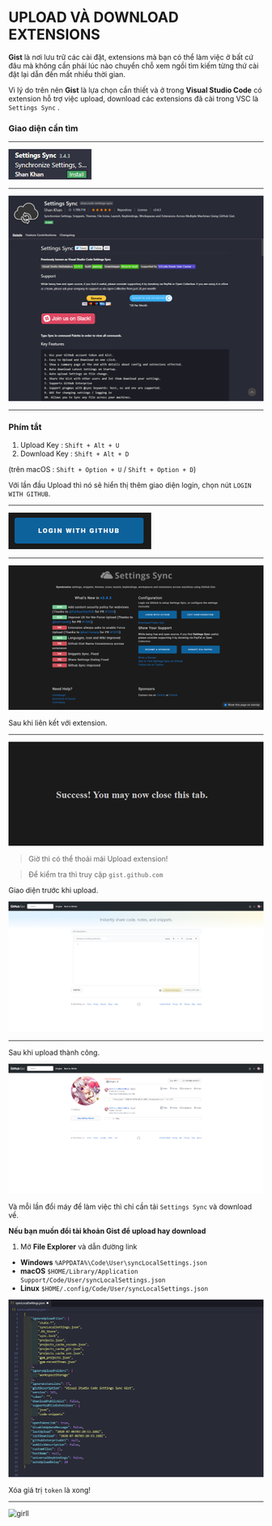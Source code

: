 # **UPLOAD VÀ DOWNLOAD EXTENSIONS**

**Gist** là nơi lưu trữ các cài đặt, extensions mà bạn có thể làm việc ở bất cứ đâu mà không cần phải lúc nào chuyển chỗ xem ngồi tìm kiếm từng thứ cài đặt lại dẫn đến mất nhiều thời gian.

Vì lý do trên nên **Gist** là lựa chọn cần thiết và ở trong **Visual Studio Code** có extension hỗ trợ việc upload, download các extensions đã cài trong VSC là `Settings Sync` .

### **Giao diện cần tìm**

---

![extension-settings-sync](/assets/img/extension-settings-sync.png)

---

![extension-settings-sync-content](/assets/img/extension-settings-sync-content.png)

---

### **Phím tắt**

1. Upload Key : `Shift + Alt + U`
2. Download Key : `Shift + Alt + D`

(trên macOS : `Shift + Option + U` / `Shift + Option + D`)

Với lần đầu Upload thì nó sẽ hiển thị thêm giao diện login, chọn nút `LOGIN WITH GITHUB`.

---

![extension-settings-sync-login-button](/assets/img/extension-settings-sync-login-button.png)

---

![extension-settings-sync-login](/assets/img/extension-settings-sync-login.png)

Sau khi liên kết với extension.

---

![extension-settings-sync-success](/assets/img/extension-settings-sync-success.png)

> Giờ thì có thể thoải mái Upload extension!

> Để kiểm tra thì truy cập `gist.github.com`

Giao diện trước khi upload.

![gist-before](/assets/img/gist-before.png)

---

Sau khi upload thành công.

![gist-after](/assets/img/gist-after.png)

Và mỗi lần đổi máy để làm việc thì chỉ cần tải `Settings Sync` và download về.

**Nếu bạn muốn đổi tài khoản Gist để upload hay download**

1. Mở **File Explorer** và dẫn đường link
- **Windows** `%APPDATA%\Code\User\syncLocalSettings.json`
- **macOS** `$HOME/Library/Application Support/Code/User/syncLocalSettings.json`
- **Linux** `$HOME/.config/Code/User/syncLocalSettings.json`

![gist-other-user](/assets/img/gist-other-user.png)

Xóa giá trị `token` là xong!

---

![girll](/assets/img/girll.jpg)